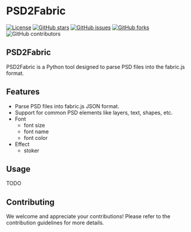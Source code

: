 # PSD2Fabric

[![License](https://img.shields.io/badge/License-MIT-blue.svg)](https://opensource.org/licenses/MIT)
[![GitHub stars](https://img.shields.io/github/stars/haibingtown/PSD2Fabric.svg)](https://github.com/haibingtown/PSD2Fabric/stargazers)
[![GitHub issues](https://img.shields.io/github/issues/haibingtown/PSD2Fabric.svg)](https://github.com/haibingtown/PSD2Fabric/issues)
[![GitHub forks](https://img.shields.io/github/forks/haibingtown/PSD2Fabric.svg)](https://github.com/haibingtown/PSD2Fabric/network)
![GitHub contributors](https://img.shields.io/github/contributors/haibingtown/PSD2Fabric.svg)

## PSD2Fabric

PSD2Fabric is a Python tool designed to parse PSD files into the fabric.js format.

## Features

- Parse PSD files into fabric.js JSON format.
- Support for common PSD elements like layers, text, shapes, etc.
- Font
  - font size
  - font name
  - font color
- Effect
  - stoker
  
## Usage

TODO

## Contributing

We welcome and appreciate your contributions! Please refer to the contribution guidelines for more details.
